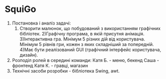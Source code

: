 # SquiGo
1. Постановка і аналіз задачі:
   1) Створити малюнок, що побудований з використанням графічних бібліотек.
   2)Графічну програма, в якій присутня анімація.
   3)Інтерактивна гра. Мінімум 5 різних дій від користувача. Мінімум 5 рівнів гри, кожен з яких складніший за попередній.
   4)Має бути реалізований GUI (графічний інтерфейс користувача, дизайн).
2. Розподіл ролей в середині команди:
Катя Б. - меню, бекенд
Саша - фронтенд
Катя К. - гравці, магазин
3. Технічні засоби розробки - бібліотека Swing, awt.

